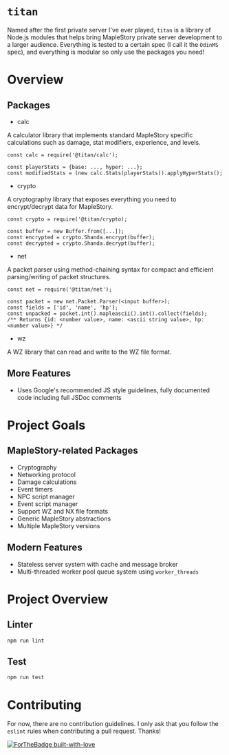 # `titan`

Named after the first private server I've ever played, `titan` is a library of Node.js modules that helps bring MapleStory private server development to a larger audience. Everything is tested to a certain spec (I call it the `OdinMS` spec), and everything is modular so only use the packages you need!

# Overview

## Packages
* calc

A calculator library that implements standard MapleStory specific calculations such as damage, stat modifiers, experience, and levels.

```node
const calc = require('@titan/calc');

const playerStats = {base: ..., hyper: ...};
const modifiedStats = (new calc.Stats(playerStats)).applyHyperStats();
```

* crypto

A cryptography library that exposes everything you need to encrypt/decrypt data for MapleStory.

```node
const crypto = require('@titan/crypto);

const buffer = new Buffer.from([...]);
const encrypted = crypto.Shanda.encrypt(buffer);
const decrypted = crypto.Shanda.decrypt(buffer);
```

* net

A packet parser using method-chaining syntax for compact and efficient parsing/writing of packet structures.

```node
const net = require('@titan/net');

const packet = new net.Packet.Parser(<input buffer>);
const fields = ['id', 'name', 'hp'];
const unpacked = packet.int().mapleascii().int().collect(fields);
/** Returns {id: <number value>, name: <ascii string value>, hp: <number value>} */
```

* wz

A WZ library that can read and write to the WZ file format.

## More Features
* Uses Google's recommended JS style guidelines, fully documented code including full JSDoc comments

# Project Goals

## MapleStory-related Packages
* Cryptography
* Networking protocol
* Damage calculations
* Event timers
* NPC script manager
* Event script manager
* Support WZ and NX file formats
* Generic MapleStory abstractions
* Multiple MapleStory versions

## Modern Features
* Stateless server system with cache and message broker
* Multi-threaded worker pool queue system using `worker_threads`

# Project Overview

## Linter

```
npm run lint
```

## Test

```
npm run test
```

# Contributing

For now, there are no contribution guidelines. I only ask that you follow the `eslint` rules when contributing a pull request. Thanks!

[![ForTheBadge built-with-love](http://ForTheBadge.com/images/badges/built-with-love.svg)](https://GitHub.com/Naereen/)